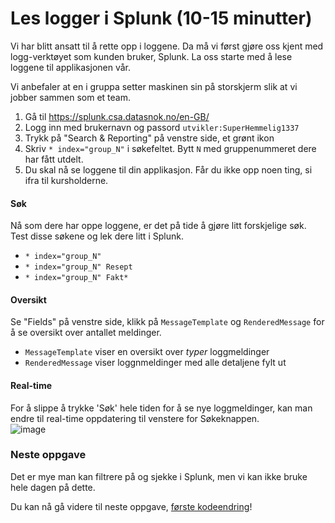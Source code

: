 # Les logger i Splunk (10-15 minutter)

Vi har blitt ansatt til å rette opp i loggene. Da må vi først gjøre oss kjent med 
logg-verktøyet som kunden bruker, Splunk.
La oss starte med å lese loggene til applikasjonen vår. 

Vi anbefaler at en i gruppa setter maskinen sin på storskjerm slik at vi jobber sammen som et team.

1. Gå til https://splunk.csa.datasnok.no/en-GB/
2. Logg inn med brukernavn og passord `utvikler:SuperHemmelig1337`
3. Trykk på "Search & Reporting" på venstre side, et grønt ikon
4. Skriv `* index="group_N"` i søkefeltet. Bytt `N` med gruppenummeret dere har fått utdelt.
5. Du skal nå se loggene til din applikasjon. Får du ikke opp noen ting, si ifra til kursholderne. 

#### Søk
Nå som dere har oppe loggene, er det på tide å gjøre litt forskjelige søk. 
Test disse søkene og lek dere litt i Splunk.

* `* index="group_N" `
* `* index="group_N" Resept`
* `* index="group_N" Fakt*`

#### Oversikt
Se "Fields" på venstre side, klikk på `MessageTemplate` og `RenderedMessage` for å se oversikt over antallet meldinger.
* `MessageTemplate` viser en oversikt over *typer* loggmeldinger 
* `RenderedMessage` viser loggnmeldinger med alle detaljene fylt ut

#### Real-time
For å slippe å trykke 'Søk' hele tiden for å se nye loggmeldinger, kan man endre til real-time oppdatering til venstere for Søkeknappen.  \
![image](https://user-images.githubusercontent.com/4437745/230628582-4c503ee0-f3df-4ca0-b5e3-8ffe92484ba3.png)


### Neste oppgave
Det er mye man kan filtrere på og sjekke i Splunk, men vi kan ikke bruke hele dagen på dette. 

Du kan nå gå videre til neste oppgave, [første kodeendring](./3_ping.md)!

